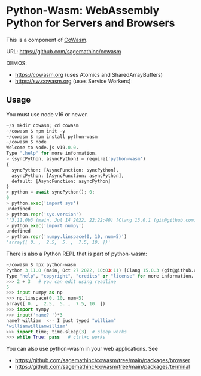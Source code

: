 # Python\-Wasm: WebAssembly Python for Servers and Browsers

This is a component of [CoWasm](https://cowasm.org). 

URL: https://github.com/sagemathinc/cowasm 

DEMOS:

- https://cowasm.org \(uses Atomics and SharedArrayBuffers\)
- https://sw.cowasm.org \(uses Service Workers\)

## Usage

You must use node v16 or newer.

```py
~/$ mkdir cowasm; cd cowasm
~/cowasm $ npm init -y
~/cowasm $ npm install python-wasm
~/cowasm $ node
Welcome to Node.js v19.0.0.
Type ".help" for more information.
> {syncPython, asyncPython} = require('python-wasm')
{
  syncPython: [AsyncFunction: syncPython],
  asyncPython: [AsyncFunction: asyncPython],
  default: [AsyncFunction: asyncPython]
}
> python = await syncPython(); 0;
0
> python.exec('import sys')
undefined
> python.repr('sys.version')
"'3.11.0b3 (main, Jul 14 2022, 22:22:40) [Clang 13.0.1 (git@github.com:ziglang/zig-bootstrap.git 623481199fe17f4311cbdbbf'"
> python.exec('import numpy')
undefined
> python.repr('numpy.linspace(0, 10, num=5)')
'array([ 0. ,  2.5,  5. ,  7.5, 10. ])'
```

There is also a Python REPL that is part of python\-wasm:

```py
~/cowasm $ npx python-wasm
Python 3.11.0 (main, Oct 27 2022, 10:03:11) [Clang 15.0.3 (git@github.com:ziglang/zig-bootstrap.git 0ce789d0f7a4d89fdc4d9571 on wasi
Type "help", "copyright", "credits" or "license" for more information.
>>> 2 + 3   # you can edit using readline
5
>>> input numpy as np
>>> np.linspace(0, 10, num=5)
array([ 0. ,  2.5,  5. ,  7.5, 10. ])
>>> import sympy
>>> input('name? ')*3
name? william  <-- I just typed "william"
'williamwilliamwilliam'
>>> import time; time.sleep(3)  # sleep works
>>> while True: pass   # ctrl+c works
```

You can also use python-wasm in your web applications.  See

- https://github.com/sagemathinc/cowasm/tree/main/packages/browser
- https://github.com/sagemathinc/cowasm/tree/main/packages/terminal

